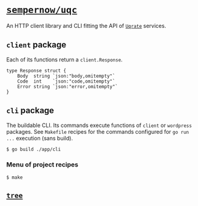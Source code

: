 # [`sempernow/uqc`](https://github.com/sempernow/uqc "GitHub") 

An HTTP client library and CLI fitting the API of [`Uqrate`](https://uqrate.org "uqrate.org") services. 

## `client` package

Each of its functions return a `client.Response`.

```golang
type Response struct {
	Body  string `json:"body,omitempty"`
	Code  int    `json:"code,omitempty"`
	Error string `json:"error,omitempty"`
}
```

## `cli` package

The buildable CLI. Its commands execute functions of `client` or `wordpress` packages. 
See `Makefile` recipes for the commands configured for `go run ...` execution (sans build).

```bash
$ go build ./app/cli
```

### Menu of project recipes

```bash
$ make
```

## [`tree`](tree.log)
